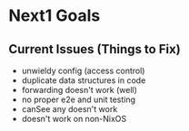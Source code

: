 # Next1 Goals

## Current Issues (Things to Fix)

- unwieldy config (access control)
- duplicate data structures in code
- forwarding doesn't work (well)
- no proper e2e and unit testing
- canSee any doesn't work
- doesn't work on non-NixOS

